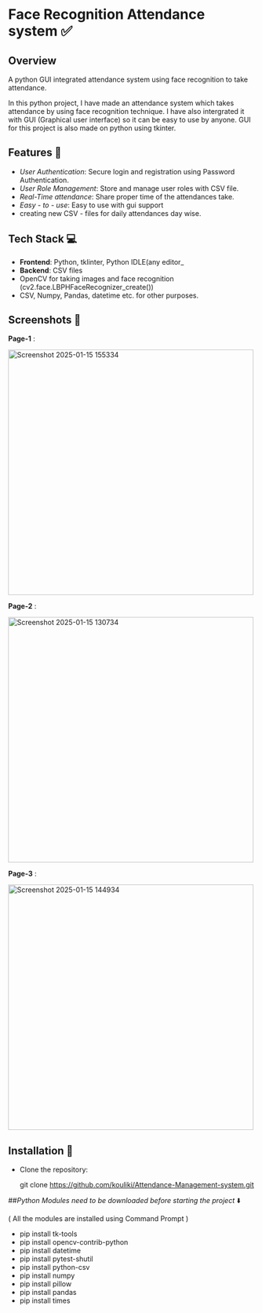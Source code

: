 # Face Recognition Attendance system ✅

## Overview

A python GUI integrated attendance system using face recognition to take attendance.

In this python project, I have made an attendance system which takes attendance by using face recognition technique. I have also intergrated it with GUI (Graphical user interface) so it can be easy to use by anyone. GUI for this project is also made on python using tkinter.

## Features 🌟

- *User Authentication*: Secure login and registration using Password Authentication.
- *User Role Management*: Store and manage user roles with CSV file.
- *Real-Time attendance*: Share proper time of the attendances take.
- *Easy - to - use*: Easy to use with gui support
- creating new CSV - files for daily attendances day wise.
  
## Tech Stack 💻

- **Frontend**: Python, tklinter, Python IDLE(any editor_ 
- **Backend**: CSV files
- OpenCV for taking images and face recognition (cv2.face.LBPHFaceRecognizer_create())
- CSV, Numpy, Pandas, datetime etc. for other purposes.

## Screenshots 📱

**Page-1** :

   <img src="https://github.com/user-attachments/assets/89ceb1cc-54ee-4e3e-904b-f6c8b6045693" alt="Screenshot 2025-01-15 155334" width="500"/>

**Page-2** :

   <img src="https://github.com/user-attachments/assets/42716db6-e188-42bc-bcac-f0573ad7ec28" alt="Screenshot 2025-01-15 130734" width="500"/>

**Page-3** :

   <img src="https://github.com/user-attachments/assets/0970d251-78f3-48a1-af72-f472d57b318d" alt="Screenshot 2025-01-15 144934" width="500"/>


  

## Installation 🔧

- Clone the repository:

  git clone https://github.com/kouliki/Attendance-Management-system.git

 ##*Python Modules need to be downloaded before starting the project* ⬇️

( All the modules are installed using Command Prompt ) 

- pip install tk-tools
- pip install opencv-contrib-python
- pip install datetime
- pip install pytest-shutil
- pip install python-csv
- pip install numpy
- pip install pillow 
- pip install pandas
- pip install times






 









